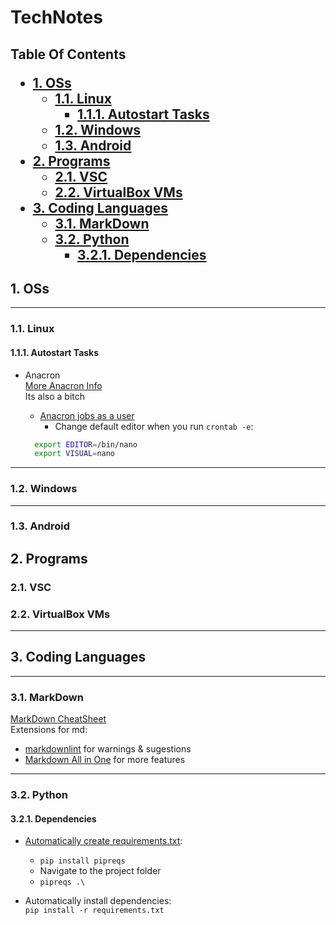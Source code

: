 <h1> TechNotes

<h2> Table Of Contents

- [1. OSs](#1-oss)
  - [1.1. **Linux**](#11-linux)
    - [1.1.1. Autostart Tasks](#111-autostart-tasks)
  - [1.2. **Windows**](#12-windows)
  - [1.3. **Android**](#13-android)
- [2. Programs](#2-programs)
  - [2.1. VSC](#21-vsc)
  - [2.2. VirtualBox VMs](#22-virtualbox-vms)
- [3. Coding Languages](#3-coding-languages)
  - [3.1. MarkDown](#31-markdown)
  - [3.2. Python](#32-python)
    - [3.2.1. Dependencies](#321-dependencies)

## 1. OSs

---

### 1.1. **Linux**

#### 1.1.1. Autostart Tasks

- Anacron  
[More Anacron Info](https://serverfault.com/questions/52335/job-scheduling-using-crontab-what-will-happen-when-computer-is-shutdown-during)  
Its also a bitch
  - [Anacron jobs as a user](https://askubuntu.com/questions/235089/how-can-i-run-anacron-in-user-mode)
    - Change default editor when you run `crontab -e`:

  ```bash
    export EDITOR=/bin/nano
    export VISUAL=nano
  ```

---

### 1.2. **Windows**

---

### 1.3. **Android**

## 2. Programs

### 2.1. VSC

### 2.2. VirtualBox VMs 

---

## 3. Coding Languages

---

### 3.1. MarkDown

[MarkDown CheatSheet](https://www.markdownguide.org/cheat-sheet/)  
Extensions for md:

- [markdownlint](https://marketplace.visualstudio.com/items?itemName=DavidAnson.vscode-markdownlint) for warnings & sugestions
- [Markdown All in One](https://marketplace.visualstudio.com/items?itemName=yzhang.markdown-all-in-one) for more features

---

### 3.2. Python

#### 3.2.1. Dependencies

- [Automatically create requirements.txt](https://stackoverflow.com/questions/31684375/automatically-create-requirements-txt):  
  - `pip install pipreqs`  
  - Navigate to the project folder  
  - `pipreqs .\`

- Automatically install dependencies:  
`pip install -r requirements.txt`
